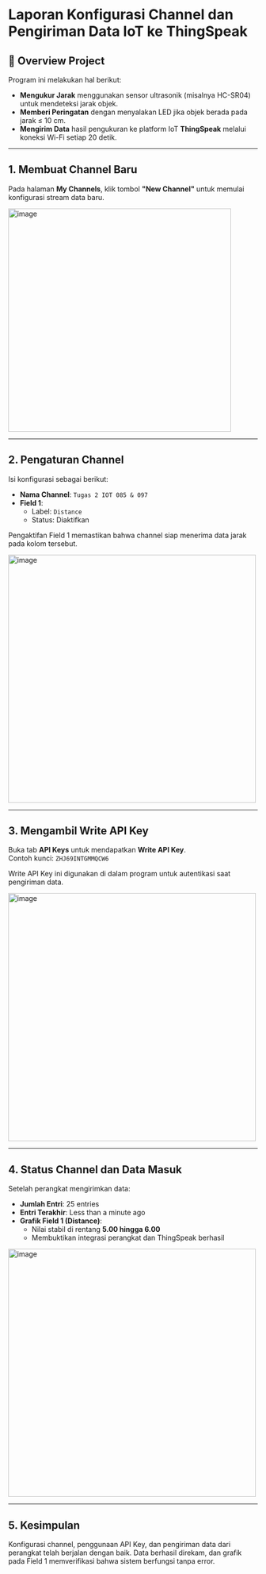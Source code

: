 # Laporan Konfigurasi Channel dan Pengiriman Data IoT ke ThingSpeak

## 📌 Overview Project

Program ini melakukan hal berikut:

- **Mengukur Jarak** menggunakan sensor ultrasonik (misalnya HC-SR04) untuk mendeteksi jarak objek.
- **Memberi Peringatan** dengan menyalakan LED jika objek berada pada jarak ≤ 10 cm.
- **Mengirim Data** hasil pengukuran ke platform IoT **ThingSpeak** melalui koneksi Wi-Fi setiap 20 detik.

---

## 1. Membuat Channel Baru

Pada halaman **My Channels**, klik tombol **"New Channel"** untuk memulai konfigurasi stream data baru.

<img width="450" alt="image" src="https://github.com/user-attachments/assets/12d7cefc-55eb-4b51-92fc-26e2cf7fd7e7" />

---

## 2. Pengaturan Channel

Isi konfigurasi sebagai berikut:

- **Nama Channel**: `Tugas 2 IOT 085 & 097`
- **Field 1**:
  - Label: `Distance`
  - Status: Diaktifkan

Pengaktifan Field 1 memastikan bahwa channel siap menerima data jarak pada kolom tersebut.

<img width="500" alt="image" src="https://github.com/user-attachments/assets/7e3ce73e-0efe-4d19-9d6d-455ce1e8bff9" />

---

## 3. Mengambil Write API Key

Buka tab **API Keys** untuk mendapatkan **Write API Key**.  
Contoh kunci: `ZHJ69INTGMMQCW6`

Write API Key ini digunakan di dalam program untuk autentikasi saat pengiriman data.

<img width="500" alt="image" src="https://github.com/user-attachments/assets/9bb3c009-e2ab-42c2-931f-f0b07b1779c4" />

---

## 4. Status Channel dan Data Masuk

Setelah perangkat mengirimkan data:

- **Jumlah Entri**: 25 entries
- **Entri Terakhir**: Less than a minute ago
- **Grafik Field 1 (Distance)**:
  - Nilai stabil di rentang **5.00 hingga 6.00**
  - Membuktikan integrasi perangkat dan ThingSpeak berhasil

<img width="500" alt="image" src="https://github.com/user-attachments/assets/541cb28a-5979-49ce-a5c5-9c02dfde55c4" />

---

## 5. Kesimpulan

Konfigurasi channel, penggunaan API Key, dan pengiriman data dari perangkat telah berjalan dengan baik. Data berhasil direkam, dan grafik pada Field 1 memverifikasi bahwa sistem berfungsi tanpa error.

